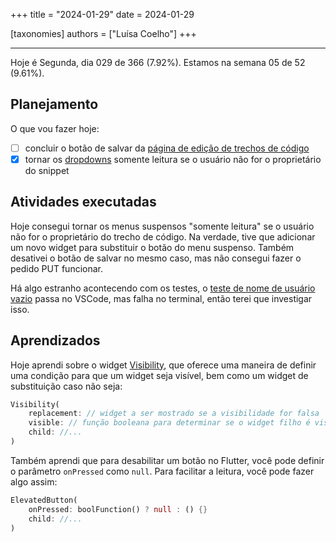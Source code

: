 +++
title = "2024-01-29"
date = 2024-01-29

[taxonomies]
authors = ["Luísa Coelho"]
+++

---

Hoje é Segunda, dia 029 de 366 (7.92%). Estamos na semana 05 de 52 (9.61%).

## Planejamento

O que vou fazer hoje:

- [ ] concluir o botão de salvar da [página de edição de trechos de código](https://github.com/OmnicodeSolutions/luisa_drf_flutter_client/blob/main/lib/edit_snippet.dart)
- [x] tornar os [dropdowns](https://github.com/OmnicodeSolutions/luisa_drf_flutter_client/blob/ab2e876bc3079127b01983f32ff9eb557de71c3b/lib/edit_snippet.dart#L192C21-L234C23) somente leitura se o usuário não for o proprietário do snippet

## Atividades executadas

Hoje consegui tornar os menus suspensos "somente leitura" se o usuário não for o proprietário do trecho de código. Na verdade, tive que adicionar um novo widget para substituir o botão do menu suspenso. Também desativei o botão de salvar no mesmo caso, mas não consegui fazer o pedido PUT funcionar.

Há algo estranho acontecendo com os testes, o [teste de nome de usuário vazio](https://github.com/OmnicodeSolutions/luisa_drf_flutter_client/blob/15f4b7f494e16db93940d156ffc2f269ed7e4e55/test/login_test.dart#L46C3-L59C6) passa no VSCode, mas falha no terminal, então terei que investigar isso.

## Aprendizados

Hoje aprendi sobre o widget [Visibility](https://api.flutter.dev/flutter/widgets/Visibility-class.html), que oferece uma maneira de definir uma condição para que um widget seja visível, bem como um widget de substituição caso não seja:

```dart
Visibility(
    replacement: // widget a ser mostrado se a visibilidade for falsa
    visible: // função booleana para determinar se o widget filho é visível,
    child: //...
)
```

Também aprendi que para desabilitar um botão no Flutter, você pode definir o parâmetro `onPressed` como `null`. Para facilitar a leitura, você pode fazer algo assim:

```dart
ElevatedButton(
    onPressed: boolFunction() ? null : () {}
    child: //...
)
```
